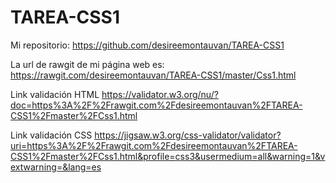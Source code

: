 # TAREA-CSS1

Mi repositorio:
https://github.com/desireemontauvan/TAREA-CSS1

La url de rawgit de mi página web es:
https://rawgit.com/desireemontauvan/TAREA-CSS1/master/Css1.html

Link validación HTML
https://validator.w3.org/nu/?doc=https%3A%2F%2Frawgit.com%2Fdesireemontauvan%2FTAREA-CSS1%2Fmaster%2FCss1.html

Link validación CSS
https://jigsaw.w3.org/css-validator/validator?uri=https%3A%2F%2Frawgit.com%2Fdesireemontauvan%2FTAREA-CSS1%2Fmaster%2FCss1.html&profile=css3&usermedium=all&warning=1&vextwarning=&lang=es
